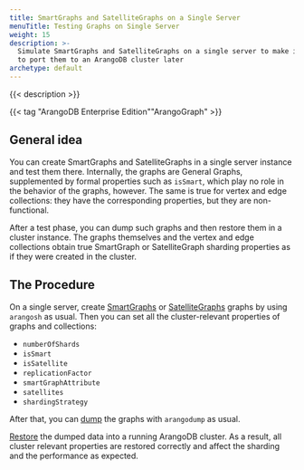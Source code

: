 ```yaml
---
title: SmartGraphs and SatelliteGraphs on a Single Server
menuTitle: Testing Graphs on Single Server
weight: 15
description: >-
  Simulate SmartGraphs and SatelliteGraphs on a single server to make it easier
  to port them to an ArangoDB cluster later
archetype: default
---
```

{{< description >}}

{{< tag "ArangoDB Enterprise Edition""ArangoGraph" >}}
## General idea

You can create SmartGraphs and SatelliteGraphs in a single server instance and
test them there. Internally, the graphs are General Graphs, supplemented by
formal properties such as `isSmart`, which play no role in the behavior of the
graphs, however. The same is true for vertex and edge collections: they have the
corresponding properties, but they are non-functional.

After a test phase, you can dump such graphs and then restore them in a cluster
instance. The graphs themselves and the vertex and edge collections obtain true
SmartGraph or SatelliteGraph sharding properties as if they were created in the
cluster.

## The Procedure

On a single server, create [SmartGraphs](management.md) or
[SatelliteGraphs](../satellitegraphs/management.md) graphs by using
`arangosh` as usual. Then you can set all the cluster-relevant properties of
graphs and collections:

- `numberOfShards`
- `isSmart`
- `isSatellite`
- `replicationFactor`
- `smartGraphAttribute`
- `satellites`
- `shardingStrategy`

After that, you can [dump](../../components/tools/arangodump/examples.md) the graphs with
`arangodump` as usual.

[Restore](../../components/tools/arangorestore/examples.md) the dumped data into a running
ArangoDB cluster. As a result, all cluster relevant properties are restored
correctly and affect the sharding and the performance as expected.
